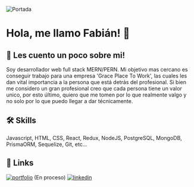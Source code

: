 
![Portada](https://i.postimg.cc/JhbLch1M/Portada-Linked-In.png)



# Hola, me llamo Fabián! 👋
## 🚀 Les cuento un poco sobre mi!
Soy desarrollador web full stack MERN/PERN. Mi objetivo mas cercano es conseguir trabajo para una empresa 'Grace Place To Work', las cuales les dan vital importancia a la persona que está detrás del profesional. Si bien me considero un gran profesional creo que cada persona tiene un valor unico, por esto último, quiero que me tomen por lo que realmente valgo y no solo por lo que puedo llegar a dar técnicamente. 


## 🛠 Skills
Javascript, HTML, CSS, React, Redux, NodeJS, PostgreSQL, MongoDB, PrismaORM, Sequelize, Git, etc...


## 🔗 Links
[![portfolio](https://img.shields.io/badge/my_portfolio-000?style=for-the-badge&logo=ko-fi&logoColor=white)](url)
(En proceso)
[![linkedin](https://img.shields.io/badge/linkedin-0A66C2?style=for-the-badge&logo=linkedin&logoColor=white)](https://www.linkedin.com/)

